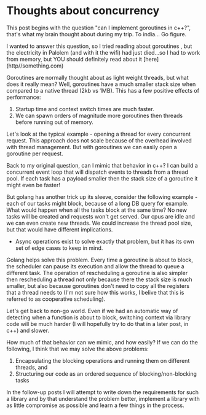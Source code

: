 # Thoughts about concurrency 

This post begins with the question "can I implement goroutines in c++?", that's what my brain thought about during my trip. To india... Go figure. 

I wanted to answer this question, so I tried reading about goroutines , but the electricity in Palolem (and with it the wifi) had just died...so I had to work from memory, but YOU should definitely read about it [here] (http//something.com)

Goroutines are normally thought about as light weight threads, but what does it really mean? Well, goroutines have a much smaller stack size when compared to a native thread (2kb vs 1MB). This has a few positive effects of performance:

1. Startup time and context switch times are much faster.
2. We can spawn orders of magnitude more goroutines then threads before running out of memory.

Let's look at the typical example - opening a thread for every concurrent request. This approach does not scale because of the overhead involved with thread management. But with goroutines we can easily open a goroutine per request.

Back to my original question, can I mimic that behavior in c++? I can build a concurrent event loop that will dispatch events to threads from a thread pool. If each task has a payload smaller then the stack size of a goroutine it might even be faster!

But golang has another trick up its sleeve, consider the following example - each of our tasks might block, because of a long DB query for example. What would happen when all the tasks block at the same time? No new tasks will be created and requests won't get served. Our cpus are idle and we can even create new threads. We could increase the thread pool size, but that would have different implications. 

* Async operations exist to solve exactly that problem, but it has its own set of edge cases to keep in mind. 

Golang helps solve this problem. Every time a goroutine is about to block, the scheduler can pause its execution and allow the thread to queue a different task. The operation of rescheduling a goroutine is also simpler then rescheduling a thread not only because there the stack size is much smaller, but also because goroutines don't need to copy all the registers that a thread needs to (I'm not sure how this works, I belive that this is referred to as cooperative scheduling).

Let's get back to non-go world. Even if we had an automatic way of detecting when a function is about to block, switching context via library code will be much harder (I will hopefully try to do that in a later post, in c++) and slower.

How much of that behavior can we mimic, and how easily? If we can do the following, I think that we may solve the above problems:

1. Encapsulating the blocking operations and running them on different threads, and
2. Structuring our code as an ordered sequence of blocking/non-blocking tasks

In the follow-up posts I will attempt to write down the requirements for such a library and by that understand the problem better, implement a library with as little compromise as possible and learn a few things in the process.
